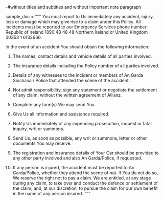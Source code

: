 -#without titles and subtitles and without important note paragraph

sample_doc = """
You must report to Us immediately any
accident, injury, loss or damage which
may give rise to a claim under this Policy.
All incidents must be reported to our
Emergency Services phone number:
Republic of Ireland 1890 48 48 48
Northern Ireland or United Kingdom
00353 1 6133666.

In the event of an accident You should
obtain the following information:
1. The names, contact details and
vehicle details of all parties
involved.
2. The insurance details including the
Policy number of all parties
involved.
3. Details of any witnesses to the
incident or members of An Garda
Siochana / Police that attended the
scene of the accident.

1. Not admit responsibility, sign any
statement or negotiate the
settlement of any claim, without the
written agreement of Allianz.
2. Complete any form(s) We may send
You.
3. Give Us all information and
assistance required.
4. Notify Us immediately of any
impending prosecution, inquest or
fatal inquiry, writ or summons.
5. Send Us, as soon as possible, any
writ or summons, letter or other
documents You may receive.
6. The registration and insurance
details of Your Car should be
provided to any other party involved
and also An Garda/Police, if
requested.
7. If any person is injured, the accident
must be reported to An
Garda/Police, whether they attend
the scene of not.
If You do not do so, We reserve the
right not to pay a claim. We are
entitled, at any stage during any claim,
to take over and conduct the defence
or settlement of the claim, and, at our
discretion, to pursue the claim for our
own benefit in the name of any person
insured.
"""
